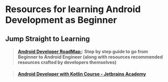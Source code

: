 # Resources for learning Android Development as Beginner

## Jump Straight to Learning

> #### [Android Developer RoadMap:](https://roadmap.sh/android): Step by step guide to go from Beginner to Android Engineer (along with resources recommended resources crafted by developers themselves)

> #### [Android Developer with Kotlin Course - Jetbrains Academy](https://hyperskill.org/courses/16?_gl=1*1h1ycmr*_gcl_au*MTc2NzYzOTgzOS4xNzM3NDM2ODMz*FPAU*MTc2NzYzOTgzOS4xNzM3NDM2ODMz*_ga*NDQ2MDg1ODEwLjE3MjUwMDM1Mzc.*_ga_9J976DJZ68*MTczNzQzNjgzNC4xMC4xLjE3Mzc0MzY4NjEuMzMuMC4w)
